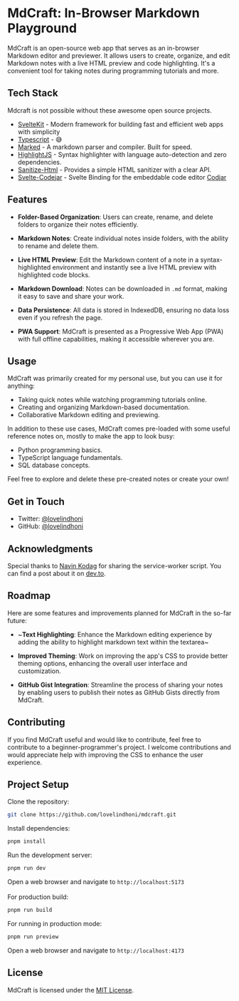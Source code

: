 # MdCraft: In-Browser Markdown Playground

MdCraft is an open-source web app that serves as an in-browser Markdown editor and previewer. It allows users to create, organize, and edit Markdown notes with a live HTML preview and code highlighting. It's a convenient tool for taking notes during programming tutorials and more.

## Tech Stack

Mdcraft is not possible without these awesome open source projects.

- [SvelteKit](https://kit.svelte.dev) - Modern framework for building fast and
  efficient web apps with simplicity
- [Typescript](https://www.typescriptlang.org/) - 😅
- [Marked](https://marked.js.org/) - A markdown parser and compiler. Built for speed.
- [HighlightJS](https://highlightjs.org/) - Syntax highlighter with language auto-detection and zero dependencies.
- [Sanitize-Html](https://github.com/apostrophecms/sanitize-html) - Provides a simple HTML sanitizer with a clear API.
- [Svelte-Codejar](https://github.com/novacbn/svelte-codejar) - Svelte Binding for the embeddable code editor [Codjar](https://medv.io/codejar/)

## Features

- **Folder-Based Organization**: Users can create, rename, and delete folders to organize their notes efficiently.

- **Markdown Notes**: Create individual notes inside folders, with the ability to rename and delete them.

- **Live HTML Preview**: Edit the Markdown content of a note in a syntax-highlighted environment and instantly see a live HTML preview with highlighted code blocks.

- **Markdown Download**: Notes can be downloaded in `.md` format, making it easy to save and share your work.

- **Data Persistence**: All data is stored in IndexedDB, ensuring no data loss even if you refresh the page.

- **PWA Support**: MdCraft is presented as a Progressive Web App (PWA) with full offline capabilities, making it accessible wherever you are.

## Usage

MdCraft was primarily created for my personal use, but you can use it for anything:

- Taking quick notes while watching programming tutorials online.
- Creating and organizing Markdown-based documentation.
- Collaborative Markdown editing and previewing.

In addition to these use cases, MdCraft comes pre-loaded with some useful reference notes on, mostly to make the app to look busy:

- Python programming basics.
- TypeScript language fundamentals.
- SQL database concepts.

Feel free to explore and delete these pre-created notes or create your own!

## Get in Touch

- Twitter: [@lovelindhoni](https://twitter.com/lovelindhoni)
- GitHub: [@lovelindhoni](https://github.com/lovelindhoni)

## Acknowledgments

Special thanks to [Navin Kodag](https://github.com/100lvlmaster) for sharing the service-worker script. You can find a post about it on [dev.to](https://dev.to/100lvlmaster/create-a-pwa-with-sveltekit-svelte-a36).

## Roadmap

Here are some features and improvements planned for MdCraft in the so-far future:

- ~**Text Highlighting**: Enhance the Markdown editing experience by adding the ability to highlight markdown text within the textarea~

- **Improved Theming**: Work on improving the app's CSS to provide better theming options, enhancing the overall user interface and customization.

- **GitHub Gist Integration**: Streamline the process of sharing your notes by enabling users to publish their notes as GitHub Gists directly from MdCraft.

## Contributing

If you find MdCraft useful and would like to contribute, feel free to contribute to a beginner-programmer's project. I welcome contributions and would appreciate help with improving the CSS to enhance the user experience.

## Project Setup

Clone the repository:

```sh
git clone https://github.com/lovelindhoni/mdcraft.git
```

Install dependencies:

```sh
pnpm install
```

Run the development server:

```sh
pnpm run dev
```

Open a web browser and navigate to `http://localhost:5173`\
\
For production build:

```sh
pnpm run build
```

For running in production mode:

```sh
pnpm run preview
```

Open a web browser and navigate to `http://localhost:4173`


## License

MdCraft is licensed under the [MIT License](https://mit-license.org).
